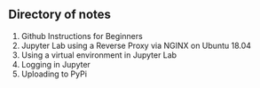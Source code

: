 ## Directory of notes

1) Github Instructions for Beginners
2) Jupyter Lab using a Reverse Proxy via NGINX on Ubuntu 18.04
3) Using a virtual environment in Jupyter Lab
4) Logging in Jupyter
5) Uploading to PyPi